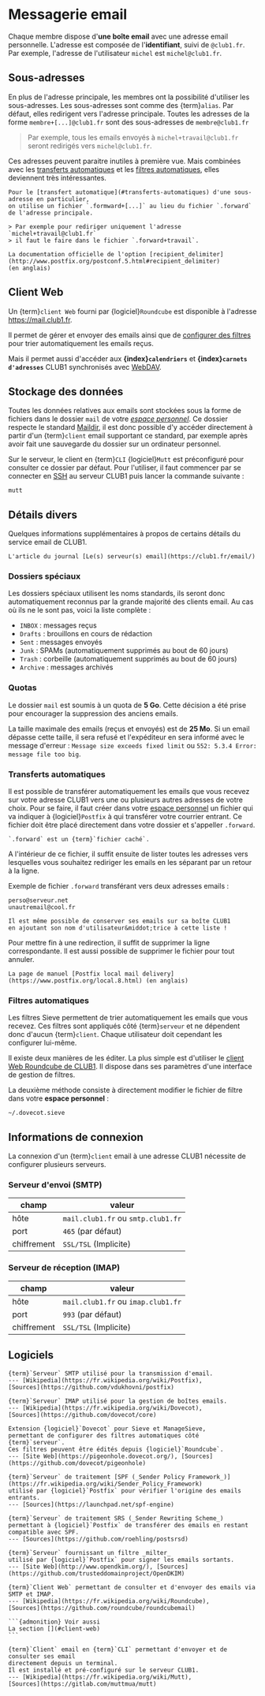 Messagerie email
================

Chaque membre dispose d'**une boîte email** avec une adresse email personnelle.
L'adresse est composée de l'**identifiant**, suivi de `@club1.fr`.
Par exemple, l'adresse de l'utilisateur `michel` est `michel@club1.fr`.

Sous-adresses
-------------

En plus de l'adresse principale, les membres ont la possibilité d'utiliser les sous-adresses.
Les sous-adresses sont comme des {term}`alias`.
Par défaut, elles redirigent vers l'adresse principale.
Toutes les adresses de la forme `membre+[...]@club1.fr` sont des sous-adresses de `membre@club1.fr`

> Par exemple, tous les emails envoyés à `michel+travail@club1.fr`
> seront redirigés vers `michel@club1.fr`.

Ces adresses peuvent paraitre inutiles à première vue.
Mais combinées avec les [transferts automatiques](#transferts-automatiques)
et les [filtres automatiques](#filtres-automatiques),
elles deviennent très intéressantes.

```{important}
Pour le [transfert automatique](#transferts-automatiques) d'une sous-adresse en particulier,
on utilise un fichier `.formward+[...]` au lieu du fichier `.forward` de l'adresse principale.

> Par exemple pour rediriger uniquement l'adresse `michel+travail@club1.fr`
> il faut le faire dans le fichier `.forward+travail`.
```

```{admonition} Voir aussi
La documentation officielle de l'option [recipient_delimiter](http://www.postfix.org/postconf.5.html#recipient_delimiter)
(en anglais)
```

Client Web
----------

Un {term}`client Web` fourni par {logiciel}`Roundcube`
est disponible à l'adresse <https://mail.club1.fr>.

Il permet de gérer et envoyer des emails
ainsi que de [configurer des filtres](#filtres-automatiques) pour trier automatiquement les emails reçus.

Mais il permet aussi d'accéder aux **{index}`calendriers`**
et **{index}`carnets d'adresses`** CLUB1 synchronisés avec [WebDAV](webdav.md).

Stockage des données
--------------------

Toutes les données relatives aux emails sont stockées sous la forme de fichiers
dans le dossier `mail` de votre [*espace personnel*](/info/espace-personnel.md).
Ce dossier respecte le standard [Maildir](https://fr.wikipedia.org/wiki/Maildir),
il est donc possible d'y accéder directement à partir d'un {term}`client` email supportant ce standard,
par exemple après avoir fait une sauvegarde du dossier sur un ordinateur personnel.

Sur le serveur, le client en {term}`CLI` {logiciel}`Mutt`
est préconfiguré pour consulter ce dossier par défaut.
Pour l'utiliser, il faut commencer par se connecter en [SSH](ssh.md) au serveur CLUB1
puis lancer la commande suivante :

    mutt

Détails divers
--------------

Quelques informations supplémentaires à propos de certains détails du service email de CLUB1.

```{admonition} Voir aussi
L'article du journal [Le(s) serveur(s) email](https://club1.fr/email/)
```

### Dossiers spéciaux

Les dossiers spéciaux utilisent les noms standards,
ils seront donc automatiquement reconnus par la grande majorité des clients email.
Au cas où ils ne le sont pas, voici la liste complète :

- `INBOX` : messages reçus
- `Drafts` : brouillons en cours de rédaction
- `Sent` : messages envoyés
- `Junk` : SPAMs (automatiquement supprimés au bout de 60&nbsp;jours)
- `Trash` : corbeille (automatiquement supprimés au bout de 60&nbsp;jours)
- `Archive` : messages archivés

### Quotas

Le dossier `mail` est soumis à un quota de **5&nbsp;Go**.
Cette décision a été prise pour encourager la suppression des anciens emails.

La taille maximale des emails (reçus et envoyés) est de **25&nbsp;Mo**.
Si un email dépasse cette taille, il sera refusé et l'expéditeur en sera informé
avec le message d'erreur : `Message size exceeds fixed limit` ou `552: 5.3.4 Error: message file too big`.

### Transferts automatiques

Il est possible de transférer automatiquement les emails que vous recevez sur votre adresse CLUB1
vers une ou plusieurs autres adresses de votre choix.
Pour se faire, il faut créer dans votre [espace personnel](/info/espace-personnel.md)
un fichier qui va indiquer à {logiciel}`Postfix` à qui transférer votre courrier entrant.
Ce fichier doit être placé directement dans votre dossier et s'appeller `.forward`.

```{warning}
`.forward` est un {term}`fichier caché`.
```

A l'intérieur de ce fichier, il suffit ensuite de lister toutes les adresses
vers lesquelles vous souhaitez rediriger les emails en les séparant par un retour à la ligne.

Exemple de fichier `.forward` transférant vers deux adresses emails :

    perso@serveur.net
    unautremail@cool.fr

```{tip}
Il est même possible de conserver ses emails sur sa boîte CLUB1
en ajoutant son nom d'utilisateur&middot;trice à cette liste !
```

Pour mettre fin à une redirection, il suffit de supprimer la ligne correspondante.
Il est aussi possible de supprimer le fichier pour tout annuler.

```{admonition} Voir aussi
La page de manuel [Postfix local mail delivery](https://www.postfix.org/local.8.html) (en anglais)
```

### Filtres automatiques

Les filtres Sieve permettent de trier automatiquement les emails que vous recevez.
Ces filtres sont appliqués côté {term}`serveur` et ne dépendent donc d'aucun {term}`client`.
Chaque utilisateur doit cependant les configurer lui-même.

Il existe deux manières de les éditer.
La plus simple est d'utiliser le [client Web Roundcube de CLUB1](#client-web).
Il dispose dans ses paramètres d'une interface de gestion de filtres.

La deuxième méthode consiste à directement modifier le fichier de filtre dans votre **espace personnel** :

    ~/.dovecot.sieve

Informations de connexion
-------------------------

La connexion d'un {term}`client` email à une adresse CLUB1 nécessite de configurer plusieurs serveurs.

### Serveur d'envoi (SMTP)

| champ            | valeur                             |
| ---------------- | ---------------------------------- |
| hôte             | `mail.club1.fr` ou `smtp.club1.fr` |
| port             | `465` (par défaut)                 |
| chiffrement      | `SSL/TSL` (Implicite)              |

### Serveur de réception (IMAP)

| champ            | valeur                             |
| ---------------- | ---------------------------------- |
| hôte             | `mail.club1.fr` ou `imap.club1.fr` |
| port             | `993` (par défaut)                 |
| chiffrement      | `SSL/TSL` (Implicite)              |

Logiciels
---------

```{logiciel} Postfix
{term}`Serveur` SMTP utilisé pour la transmission d'email.
--- [Wikipedia](https://fr.wikipedia.org/wiki/Postfix),
[Sources](https://github.com/vdukhovni/postfix)
```

```{logiciel} Dovecot
{term}`Serveur` IMAP utilisé pour la gestion de boîtes emails.
--- [Wikipedia](https://fr.wikipedia.org/wiki/Dovecot),
[Sources](https://github.com/dovecot/core)
```

```{logiciel} Pigeonhole
Extension {logiciel}`Dovecot` pour Sieve et ManageSieve,
permettant de configurer des filtres automatiques côté {term}`serveur`.
Ces filtres peuvent être édités depuis {logiciel}`Roundcube`.
--- [Site Web](https://pigeonhole.dovecot.org/), [Sources](https://github.com/dovecot/pigeonhole)
```

```{logiciel} SPF-Engine
{term}`Serveur` de traitement [SPF (_Sender Policy Framework_)](https://fr.wikipedia.org/wiki/Sender_Policy_Framework)
utilisé par {logiciel}`Postfix` pour vérifier l'origine des emails entrants.
--- [Sources](https://launchpad.net/spf-engine)
```

```{logiciel} PostSRSd
{term}`Serveur` de traitement SRS (_Sender Rewriting Scheme_)
permettant à {logiciel}`Postfix` de transférer des emails en restant compatible avec SPF.
--- [Sources](https://github.com/roehling/postsrsd)
```

```{logiciel} OpenDKIM
{term}`Serveur` fournissant un filtre _milter_
utilisé par {logiciel}`Postfix` pour signer les emails sortants.
--- [Site Web](http://www.opendkim.org/), [Sources](https://github.com/trusteddomainproject/OpenDKIM)
```

````{logiciel} Roundcube
{term}`Client Web` permettant de consulter et d'envoyer des emails via SMTP et IMAP.
--- [Wikipedia](https://fr.wikipedia.org/wiki/Roundcube),
[Sources](https://github.com/roundcube/roundcubemail)

```{admonition} Voir aussi
La section [](#client-web)
```
````

```{logiciel} Mutt
{term}`Client` email en {term}`CLI` permettant d'envoyer et de consulter ses email
directement depuis un terminal.
Il est installé et pré-configuré sur le serveur CLUB1.
--- [Wikipedia](https://fr.wikipedia.org/wiki/Mutt),
[Sources](https://gitlab.com/muttmua/mutt)
```
